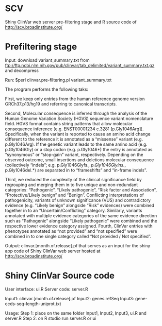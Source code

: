 # SCV
Shiny ClinVar web server pre-filtering stage and R source code of http://scv.broadinstitute.org/

# Prefiltering stage

Input: download variant_summary.txt from ftp://ftp.ncbi.nlm.nih.gov/pub/clinvar/tab_delimited/variant_summary.txt.gz and decompress

Run: $perl clinvar.pre-filtering.pl variant_summary.txt

The program performs the following taks:

First, we keep only entries from the human reference genome version GRCh37.p13/hg19 and referring to canonical transcripts. 

Second, Molecular consequence is inferred through the analysis of the Human Genome Variation Society (HGVS) sequence variant nomenclature field. HGVS format contains string patterns that allow molecular consequence inference (e.g. ENST00001234 c.3281 [p.Gly1046Arg]). Specifically, when the variant is reported to cause an amino acid change different to the reference it is annotated as a “missense” variant (e.g. p.Gly1046Arg). If the genetic variant leads to the same amino acid (e.g. p.Gly1046Gly) or a stop codon (e.g. p.Gly1046*) the entry is annotated as “synonymous” or “stop-gain” variant, respectively. Depending on the observed outcome, small insertions and deletions molecular consequence (collectively “indels”; e.g. p.Gly1046Glyfs.*, p.Gly1046Glyins.*, p.Gly1046del.*) are separated in to “frameshifts” and “in-frame indels”. 

Third, we reduced the complexity of the clinical significance field by regrouping and merging them in to five unique and non-redundant categories: “Pathogenic”, “Likely pathogenic”, “Risk factor and Association”, “Protective/Likely benign” and “Benign”. Conflicting interpretations of pathogenicity, variants of unknown significance (VUS) and contradictory evidence (e.g. “Likely benign” alongside “Risk” evidences) were combined together in to an “Uncertain/Conflicting” category. Similarly, variants annotated with multiple evidence categories of the same evidence direction such as “Pathogenic” alongside “Likely pathogenic” were combined and the respective lower evidence category assigned. Fourth, ClinVar entries with phenotypes annotated as “not provided” and “not specified” were combined in to one single category called “Not provided / Not specified”.

Output: clinvar.[month.of.release].pf that serves as an input for the shiny app code of Shiny ClinVar web server hosted at http://scv.broadinstitute.org/

# Shiny ClinVar Source code

User interface: ui.R
Server code: server.R

Input1: clinvar.[month.of.release].pf
Input2: genes.refSeq
Input3: gene-ccds-seq-length-uniprot.txt

Usage: 
Step 1: place on the same folder Input1, Input2, Input3, ui.R and server.R 
Step 2: on R studio run server.R or ui 
